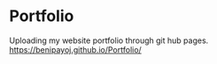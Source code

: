 # Portfolio
Uploading my website portfolio through git hub pages. https://benipayoj.github.io/Portfolio/
